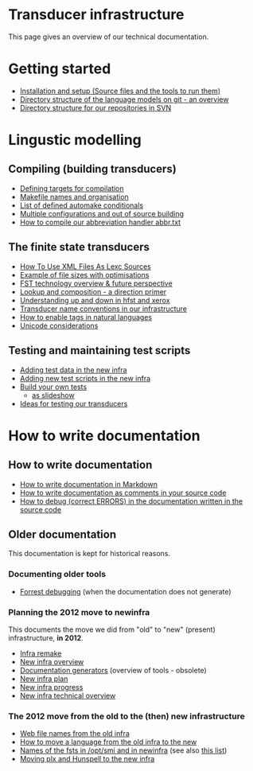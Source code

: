 # Transducer infrastructure

This page gives an overview of our technical documentation.


# Getting started
* [Installation and setup (Source files and the tools to run them)](infraremake/GettingStartedWithTheNewInfra.html)
* [Directory structure of the language models on git - an overview](infraremake/NewinfraCatalogues.html)
* [Directory structure for our repositories in SVN](OurSVNRepositories.html)


# Lingustic modelling

## Compiling (building transducers)
* [Defining targets for compilation](infraremake/NewInfraMaintenance.html) 
* [Makefile names and organisation](infraremake/MakefileNamesAndOrganisation.html)
* [List of defined automake conditionals](infraremake/ListOfDefinedAutomakeConditionals.html)
* [Multiple configurations and out of source building](infraremake/MultipleConfigurationsAndOutOfSourceBuilding.html)
* [How to compile our abbreviation handler abbr.txt](infraremake/AbbreviationCompilation.html)


## The finite state transducers
* [How To Use XML Files As Lexc Sources](infraremake/HowToUseXMLFilesAsLexcSources.html)
* [Example of file sizes with optimisations](infraremake/ExampleOfFileSizesWithOptimisations.html)
* [FST technology overview & future perspective](FSTTechnologyOverview.html)
* [Lookup and composition - a direction primer](infraremake/LookupAndComposition_ADirectionPrimer.html)
* [Understanding up and down in hfst and xerox](infraremake/LookupAndComposition_ADirectionPrimer.html)
* [Transducer name conventions in our infrastructure](infraremake/TransducerNamesInTheNewInfra.html)
* [How to enable tags in natural languages](infraremake/HowToEnableTagsInNaturalLanguages.html)
* [Unicode considerations](Unicode.md)

## Testing and maintaining test scripts
* [Adding test data in the new infra](infraremake/AddingMorphologicalTestData.html)
* [Adding new test scripts in the new infra](infraremake/TestScriptsInTheNewInfra.html)
* [Build your own tests](infraremake/BuildYourOwnTests.html)
  - [as slideshow](infraremake/slidy/BuildYourOwnTests.html)
* [Ideas for testing our transducers](infraremake/IdeasForNewinfraTesting.html)


# How to write documentation

## How to write documentation
* [How to write documentation in Markdown](Markdown.html)
* [How to write documentation as comments in your source code](infraremake/In-sourceDocumentation.html)
* [How to debug (correct ERRORS) in the documentation written in the  source code](infraremake/DebuggingSourceDocumentation.html)


## Older documentation


This documentation is  kept for historical reasons.

### Documenting older tools

* [Forrest debugging](infraremake/ForrestDebugging.html) (when the documentation does not generate)


### Planning the 2012 move to newinfra

This documents the move we did from "old" to "new" (present) infrastructure, **in 2012**. 


* [Infra remake](infraremake/InfraRemake.html)
* [New infra overview](infraremake/NewInfraOverview.html)
* [Documentation generators](infraremake/DocumentationGenerators.html) (overview of tools - obsolete)
* [New infra plan](infraremake/NewInfraPlan.html)
* [New infra progress](infraremake/NewInfraProgress.html)
* [New infra technical overview](infraremake/NewInfraTechnicalOverview.html)


### The 2012 move from the old to the (then) new infrastructure

* [Web file names from the old infra](infraremake/WebFilenamesFromOldinfra.html)
* [How to move a language from the old infra to the new](infraremake/HowToMoveALanguageFromTheOldInfraToTheNew.html)
* [Names of the fsts in /opt/smi and in newinfra](QuasicodeForKeepingTrackOfTransducers.html)
  (see also [this list](infraremake/FstNamesInOldAndNewInfra.html))
* [Moving plx and Hunspell to the new infra](infraremake/MovingPLXAndHunspellToTheNewInfra.html)


